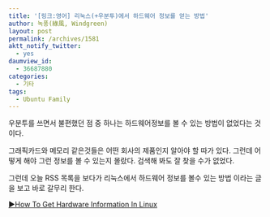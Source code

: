 ```yaml
---
title: '[링크:영어] 리눅스(+우분투)에서 하드웨어 정보를 얻는 방법'
author: 녹풍(綠風, Windgreen)
layout: post
permalink: /archives/1581
aktt_notify_twitter:
  - yes
daumview_id:
  - 36687880
categories:
  - 기타
tags:
  - Ubuntu Family
---
```

우분투를 쓰면서 불편했던 점 중 하나는 하드웨어정보를 볼 수 있는 방법이 없었다는 것이다.

그래픽카드와 메모리 같은것들은 어떤 회사의 제품인지 알아야 할 따가 있다. 그런데 어떻게 해야 그런 정보를 볼 수 있는지 몰랐다. 검색해 봐도 잘 찾을 수가 없었다. 

그런데 오늘 RSS 목록을 보다가 리눅스에서 하드웨어 정보를 볼수 있는 방법 이라는 글을 보고 바로 갈무리 한다.

[▶How To Get Hardware Information In Linux][1]

 [1]: http://www.webupd8.org/2011/07/how-to-get-hardware-information-in.html
